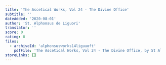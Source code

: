 ```yaml
---
title: 'The Ascetical Works, Vol 24 - The Divine Office'
subtitle: ''
dateAdded: '2020-08-01'
author: 'St. Alphonsus de Liguori'
translator: ''
score: 0
rating: 0
files:
  - archiveId: 'alphonsusworks14liguuoft'
    pdfFile: 'The Ascetical Works, Vol 24 - The Divine Office, by St Alphonsus de Liguori.pdf'
storeLinks: []
---
```



